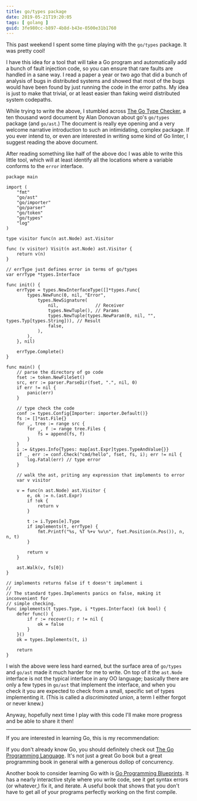```yaml
---
title: go/types package
date: 2019-05-21T19:20:05
tags: [ golang ]
guid: 3fe980cc-b897-4b8d-b43e-0500e31b1760
---
```

This past weekend I spent some time playing with the `go/types` package.  It was
pretty cool!

<!--more-->

I have this idea for a tool that will take a Go program and automatically add a
bunch of fault injection code, so you can ensure that rare faults are handled in
a sane way.  I read a paper a year or two ago that did a bunch of analysis of
bugs in distributed systems and showed that most of the bugs would have been
found by just running the code in the error paths.  My idea is just to make that
trivial, or at least easier than faking weird distributed system codepaths.

While trying to write the above, I stumbled across [The Go Type
Checker](https://github.com/golang/example/tree/master/gotypes), a ten thousand
word document by Alan Donovan about go's `go/types` package (and `go/ast`.)  The
document is really eye opening and a very welcome narrative introduction to such
an intimidating, complex package.  If you ever intend to, or even are interested
in writing some kind of Go linter, I suggest reading the above document.

After reading something like half of the above doc I was able to write this
little tool, which will at least identify all the locations where a variable
conforms to the `error` interface.

```golang
package main

import (
	"fmt"
	"go/ast"
	"go/importer"
	"go/parser"
	"go/token"
	"go/types"
	"log"
)

type visitor func(n ast.Node) ast.Visitor

func (v visitor) Visit(n ast.Node) ast.Visitor {
	return v(n)
}

// errType just defines error in terms of go/types
var errType *types.Interface

func init() {
	errType = types.NewInterfaceType([]*types.Func{
		types.NewFunc(0, nil, "Error",
			types.NewSignature(
				nil,              // Receiver
				types.NewTuple(), // Params
				types.NewTuple(types.NewParam(0, nil, "", types.Typ[types.String])), // Result
				false,
			),
		),
	}, nil)

	errType.Complete()
}

func main() {
	// parse the directory of go code
	fset := token.NewFileSet()
	src, err := parser.ParseDir(fset, ".", nil, 0)
	if err != nil {
		panic(err)
	}

	// type check the code
	conf := types.Config{Importer: importer.Default()}
	fs := []*ast.File{}
	for _, tree := range src {
		for _, f := range tree.Files {
			fs = append(fs, f)
		}
	}
	i := &types.Info{Types: map[ast.Expr]types.TypeAndValue{}}
	if _, err := conf.Check("cmd/hello", fset, fs, i); err != nil {
		log.Fatal(err) // type error
	}

	// walk the ast, priting any expression that implements to error
	var v visitor

	v = func(n ast.Node) ast.Visitor {
		e, ok := n.(ast.Expr)
		if !ok {
			return v
		}

		t := i.Types[e].Type
		if implements(t, errType) {
			fmt.Printf("%s, %T %+v %v\n", fset.Position(n.Pos()), n, n, t)
		}

		return v
	}

	ast.Walk(v, fs[0])
}

// implements returns false if t doesn't implement i
//
// The standard types.Implements panics on false, making it inconvenient for
// simple checking.
func implements(t types.Type, i *types.Interface) (ok bool) {
	defer func() {
		if r := recover(); r != nil {
			ok = false
		}
	}()
	ok = types.Implements(t, i)

	return
}
```

I wish the above were less hard earned, but the surface area of `go/types` and
`go/ast` made it much harder for me to write.  On top of it the `ast.Node`
interface is not the typical interface in any OO language; basically there are
only a few types in `go/ast` that implement the interface, and when you check it
you are expected to check from a small, specific set of types implementing it.
(This is called a *discriminated union*, a term I either forgot or never knew.)

Anyway, hopefully next time I play with this code I'll make more progress and be
able to share it then!

---

If you are interested in learning Go, this is my recommendation:

If you don't already know Go, you should definitely check out
<a target="_blank" href="https://www.amazon.com/gp/product/0134190440/ref=as_li_tl?ie=UTF8&camp=1789&creative=9325&creativeASIN=0134190440&linkCode=as2&tag=afoolishmanif-20&linkId=44bc682044ff1b8a290c3c35c788e3e5">The Go Programming Language</a><img src="//ir-na.amazon-adsystem.com/e/ir?t=afoolishmanif-20&l=am2&o=1&a=0134190440" width="1" height="1" border="0" alt="" style="border:none !important; margin:0px !important;" />.
It's not just a great Go book but a great programming book in general with a
generous dollop of concurrency.

Another book to consider learning Go with is
<a target="_blank" href="https://www.amazon.com/gp/product/1786468948/ref=as_li_tl?ie=UTF8&camp=1789&creative=9325&creativeASIN=1786468948&linkCode=as2&tag=afoolishmanif-20&linkId=803e58234c448a8d1f4cc2693f2149b8">Go Programming Blueprints</a><img src="//ir-na.amazon-adsystem.com/e/ir?t=afoolishmanif-20&l=am2&o=1&a=1786468948" width="1" height="1" border="0" alt="" style="border:none !important; margin:0px !important;" />.
It has a nearly interactive style where you write code, see it get syntax errors
(or whatever,) fix it, and iterate.  A useful book that shows that you don't
have to get all of your programs perfectly working on the first compile.

